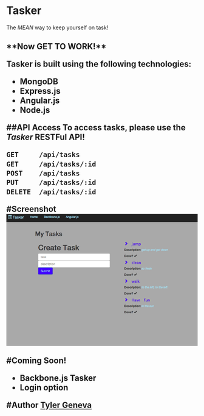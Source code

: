 # Tasker

The *MEAN* way to keep yourself on task!

<h2> **Now GET TO WORK!**

Tasker is built using the following technologies:
- MongoDB
- Express.js
- Angular.js
- Node.js

##API Access
To access tasks, please use the *Tasker* RESTFul API!

```bash
GET     /api/tasks
GET     /api/tasks/:id
POST    /api/tasks
PUT     /api/tasks/:id
DELETE  /api/tasks/:id
```
#Screenshot
![To do](/images/Doing_tasks.png)



#Coming Soon!
- Backbone.js Tasker
- Login option


#Author
[Tyler Geneva](https://github.com/ctylerg)
